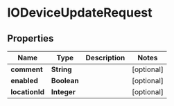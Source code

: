 
# IODeviceUpdateRequest

## Properties
Name | Type | Description | Notes
------------ | ------------- | ------------- | -------------
**comment** | **String** |  |  [optional]
**enabled** | **Boolean** |  |  [optional]
**locationId** | **Integer** |  |  [optional]



